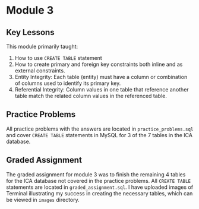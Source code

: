 # Module 3

## Key Lessons

This module primarily taught:

 1. How to use `CREATE TABLE` statement
 2. How to create primary and foreign key constraints both inline and as external constraints.
 3. Entity Integrity: Each table (entity) must have a column or combination of columns used to identify its primary key.
 4. Referential Integrity: Column values in one table that reference another table match the related column values in the referenced table.

## Practice Problems

All practice problems with the answers are located in `practice_problems.sql` and cover `CREATE TABLE` statements in MySQL for 3 of the 7 tables in the ICA database.

## Graded Assignment

The graded assignment for module 3 was to finish the remaining 4 tables for the ICA database not covered in the practice problems. All `CREATE TABLE` statements are located in `graded_assignment.sql`. I have uploaded images of Terminal illustrating my success in creating the necessary tables, which can be viewed in `images` directory.
